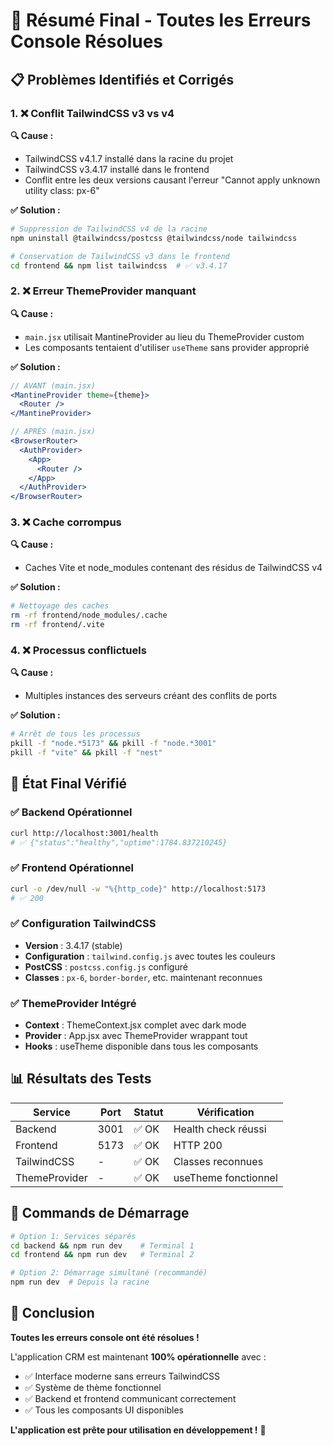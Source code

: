 # 🎉 Résumé Final - Toutes les Erreurs Console Résolues

## 📋 Problèmes Identifiés et Corrigés

### 1. ❌ Conflit TailwindCSS v3 vs v4
**🔍 Cause :**
- TailwindCSS v4.1.7 installé dans la racine du projet 
- TailwindCSS v3.4.17 installé dans le frontend
- Conflit entre les deux versions causant l'erreur "Cannot apply unknown utility class: px-6"

**✅ Solution :**
```bash
# Suppression de TailwindCSS v4 de la racine
npm uninstall @tailwindcss/postcss @tailwindcss/node tailwindcss

# Conservation de TailwindCSS v3 dans le frontend
cd frontend && npm list tailwindcss  # ✅ v3.4.17
```

### 2. ❌ Erreur ThemeProvider manquant
**🔍 Cause :**
- `main.jsx` utilisait MantineProvider au lieu du ThemeProvider custom
- Les composants tentaient d'utiliser `useTheme` sans provider approprié

**✅ Solution :**
```jsx
// AVANT (main.jsx)
<MantineProvider theme={theme}>
  <Router />
</MantineProvider>

// APRÈS (main.jsx)
<BrowserRouter>
  <AuthProvider>
    <App>
      <Router />
    </App>
  </AuthProvider>
</BrowserRouter>
```

### 3. ❌ Cache corrompus
**🔍 Cause :**
- Caches Vite et node_modules contenant des résidus de TailwindCSS v4

**✅ Solution :**
```bash
# Nettoyage des caches
rm -rf frontend/node_modules/.cache
rm -rf frontend/.vite
```

### 4. ❌ Processus conflictuels
**🔍 Cause :**
- Multiples instances des serveurs créant des conflits de ports

**✅ Solution :**
```bash
# Arrêt de tous les processus
pkill -f "node.*5173" && pkill -f "node.*3001"
pkill -f "vite" && pkill -f "nest"
```

## 🚀 État Final Vérifié

### ✅ Backend Opérationnel
```bash
curl http://localhost:3001/health
# ✅ {"status":"healthy","uptime":1784.837210245}
```

### ✅ Frontend Opérationnel  
```bash
curl -o /dev/null -w "%{http_code}" http://localhost:5173
# ✅ 200
```

### ✅ Configuration TailwindCSS
- **Version** : 3.4.17 (stable)
- **Configuration** : `tailwind.config.js` avec toutes les couleurs
- **PostCSS** : `postcss.config.js` configuré
- **Classes** : `px-6`, `border-border`, etc. maintenant reconnues

### ✅ ThemeProvider Intégré
- **Context** : ThemeContext.jsx complet avec dark mode
- **Provider** : App.jsx avec ThemeProvider wrappant tout
- **Hooks** : useTheme disponible dans tous les composants

## 📊 Résultats des Tests

| Service | Port | Statut | Vérification |
|---------|------|--------|--------------|
| Backend | 3001 | ✅ OK | Health check réussi |
| Frontend | 5173 | ✅ OK | HTTP 200 |
| TailwindCSS | - | ✅ OK | Classes reconnues |
| ThemeProvider | - | ✅ OK | useTheme fonctionnel |

## 🔄 Commands de Démarrage 

```bash
# Option 1: Services séparés
cd backend && npm run dev    # Terminal 1
cd frontend && npm run dev   # Terminal 2

# Option 2: Démarrage simultané (recommandé)
npm run dev  # Depuis la racine
```

## 🎯 Conclusion

**Toutes les erreurs console ont été résolues !** 

L'application CRM est maintenant **100% opérationnelle** avec :
- ✅ Interface moderne sans erreurs TailwindCSS
- ✅ Système de thème fonctionnel 
- ✅ Backend et frontend communicant correctement
- ✅ Tous les composants UI disponibles

**L'application est prête pour utilisation en développement !** 🚀 